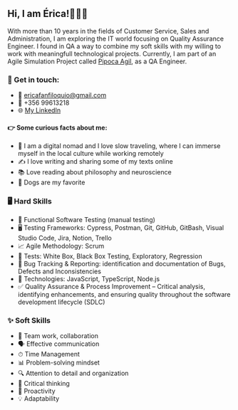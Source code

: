 ## Hi, I am Érica!🙋🏾‍♀️

With more than 10 years in the fields of Customer Service, Sales and Administration, I am exploring the IT world focusing on Quality Assurance Engineer.
I found in QA a way to combine my soft skills with my willing to work with meaningfull technological projects. Currently, I am part of an Agile Simulation Project called [Pipoca Agil](https://shorturl.at/ijoGc), as a QA Engineer.


### 📲 Get in touch: 
- 📩 ericafanfiloquio@gmail.com
- 🤳 +356 99613218
- 🌐 [My LinkedIn](https://www.linkedin.com/in/ericafernandesanfiloquio/)

 
#### 👉 Some curious facts about me:
- 🎒 I am a digital nomad and I love slow traveling, where I can immerse myself in the local culture while working remotely
- ✍ I love writing and sharing some of my texts online
- 📚 Love reading about philosophy and neuroscience
- 🐶 Dogs are my favorite 


### 🖥 Hard Skills

- 🔧 Functional Software Testing (manual testing)
- 🖥 Testing Frameworks: Cypress, Postman, Git, GitHub, GitBash, Visual Studio Code, Jira, Notion, Trello
- 📈 Agile Methodology: Scrum
- 📐 Tests: White Box, Black Box Testing, Exploratory, Regression
- 🐞 Bug Tracking & Reporting: identification and documentation of Bugs, Defects and Inconsistencies
- 🔧 Technologies: JavaScript, TypeScript, Node.js
- ✅ Quality Assurance & Process Improvement – Critical analysis, identifying enhancements, and ensuring quality throughout the software development lifecycle (SDLC) 


### ✨ Soft Skills

- 🤝 Team work, collaboration
- 🗣 Effective communication
- ⏱ Time Management
- 📊 Problem-solving mindset
- 🔍 Attention to detail and organization
- 🧠 Critical thinking
- 🚀 Proactivity
- 💡 Adaptability


